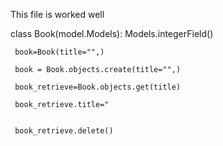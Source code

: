 This file is worked well



class Book(model.Models):
     Models.integerField()

     book=Book(title="",)

     book = Book.objects.create(title="",)

     book_retrieve=Book.objects.get(title)

     book_retrieve.title="
     

     book_retrieve.delete()